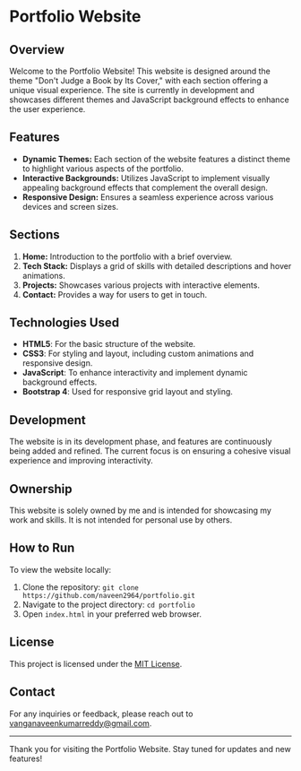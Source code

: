 # Portfolio Website

## Overview

Welcome to the Portfolio Website! This website is designed around the theme "Don't Judge a Book by Its Cover," with each section offering a unique visual experience. The site is currently in development and showcases different themes and JavaScript background effects to enhance the user experience.

## Features

- **Dynamic Themes:** Each section of the website features a distinct theme to highlight various aspects of the portfolio.
- **Interactive Backgrounds:** Utilizes JavaScript to implement visually appealing background effects that complement the overall design.
- **Responsive Design:** Ensures a seamless experience across various devices and screen sizes.

## Sections

1. **Home:** Introduction to the portfolio with a brief overview.
2. **Tech Stack:** Displays a grid of skills with detailed descriptions and hover animations.
3. **Projects:** Showcases various projects with interactive elements.
4. **Contact:** Provides a way for users to get in touch.

## Technologies Used

- **HTML5**: For the basic structure of the website.
- **CSS3**: For styling and layout, including custom animations and responsive design.
- **JavaScript**: To enhance interactivity and implement dynamic background effects.
- **Bootstrap 4**: Used for responsive grid layout and styling.

## Development

The website is in its development phase, and features are continuously being added and refined. The current focus is on ensuring a cohesive visual experience and improving interactivity.

## Ownership

This website is solely owned by me and is intended for showcasing my work and skills. It is not intended for personal use by others.


## How to Run

To view the website locally:

1. Clone the repository: `git clone https://github.com/naveen2964/portfolio.git`
2. Navigate to the project directory: `cd portfolio`
3. Open `index.html` in your preferred web browser.

## License

This project is licensed under the [MIT License](LICENSE).

## Contact

For any inquiries or feedback, please reach out to [vanganaveenkumarreddy@gmail.com](mailto:vanganaveenkumarreddy@gmail.com).

---

Thank you for visiting the Portfolio Website. Stay tuned for updates and new features!
